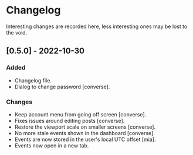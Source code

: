 # Changelog
Interesting changes are recorded here, less interesting ones may be lost to the
void.

## [0.5.0] - 2022-10-30

### Added
 - Changelog file.
 - Dialog to change password [converse].

### Changes 
 - Keep account menu from going off screen [converse].
 - Fixes issues around editing posts [converse].
 - Restore the viewport scale on smaller screens [converse].
 - No more stale events shown in the dashboard [converse].
 - Events are now stored in the user's local UTC offset [mia].
 - Events now open in a new tab.
